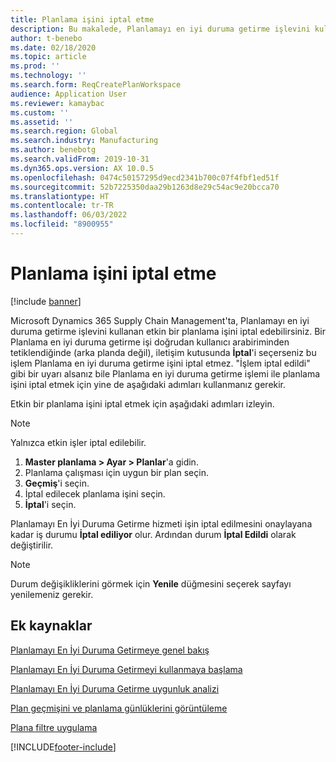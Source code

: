```yaml
---
title: Planlama işini iptal etme
description: Bu makalede, Planlamayı en iyi duruma getirme işlevini kullanan etkin bir planlama işinin nasıl iptal edileceği açıklanmaktadır.
author: t-benebo
ms.date: 02/18/2020
ms.topic: article
ms.prod: ''
ms.technology: ''
ms.search.form: ReqCreatePlanWorkspace
audience: Application User
ms.reviewer: kamaybac
ms.custom: ''
ms.assetid: ''
ms.search.region: Global
ms.search.industry: Manufacturing
ms.author: benebotg
ms.search.validFrom: 2019-10-31
ms.dyn365.ops.version: AX 10.0.5
ms.openlocfilehash: 0474c50157295d9ecd2341b700c07f4fbf1ed51f
ms.sourcegitcommit: 52b7225350daa29b1263d8e29c54ac9e20bcca70
ms.translationtype: HT
ms.contentlocale: tr-TR
ms.lasthandoff: 06/03/2022
ms.locfileid: "8900955"
---
```

# <a name="cancel-a-planning-job"></a>Planlama işini iptal etme

[!include [banner](../../includes/banner.md)]

Microsoft Dynamics 365 Supply Chain Management'ta, Planlamayı en iyi duruma getirme işlevini kullanan etkin bir planlama işini iptal edebilirsiniz. Bir Planlama en iyi duruma getirme işi doğrudan kullanıcı arabiriminden tetiklendiğinde (arka planda değil), iletişim kutusunda **İptal**'i seçerseniz bu işlem Planlama en iyi duruma getirme işini iptal etmez. "İşlem iptal edildi" gibi bir uyarı alsanız bile Planlama en iyi duruma getirme işlemi ile planlama işini iptal etmek için yine de aşağıdaki adımları kullanmanız gerekir.


Etkin bir planlama işini iptal etmek için aşağıdaki adımları izleyin. 

> [!NOTE]
> Yalnızca etkin işler iptal edilebilir.

1. **Master planlama \> Ayar \> Planlar**'a gidin.
2. Planlama çalışması için uygun bir plan seçin.
3. **Geçmiş**'i seçin.
4. İptal edilecek planlama işini seçin.
5. **İptal**'i seçin.

Planlamayı En İyi Duruma Getirme hizmeti işin iptal edilmesini onaylayana kadar iş durumu **İptal ediliyor** olur. Ardından durum **İptal Edildi** olarak değiştirilir.

> [!NOTE]
> Durum değişikliklerini görmek için **Yenile** düğmesini seçerek sayfayı yenilemeniz gerekir.

## <a name="additional-resources"></a>Ek kaynaklar

[Planlamayı En İyi Duruma Getirmeye genel bakış](planning-optimization-overview.md)

[Planlamayı En İyi Duruma Getirmeyi kullanmaya başlama](get-started.md)

[Planlamayı En İyi Duruma Getirme uygunluk analizi](planning-optimization-fit-analysis.md)

[Plan geçmişini ve planlama günlüklerini görüntüleme](plan-history-logs.md)

[Plana filtre uygulama](plan-filters.md)


[!INCLUDE[footer-include](../../../includes/footer-banner.md)]